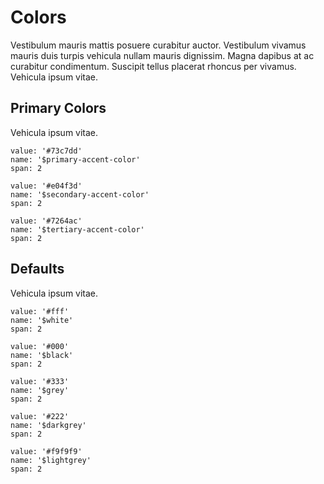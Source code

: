 # Colors
Vestibulum mauris mattis posuere curabitur auctor. Vestibulum vivamus mauris duis turpis vehicula nullam mauris dignissim. Magna dapibus at ac curabitur condimentum. Suscipit tellus placerat rhoncus per vivamus. Vehicula ipsum vitae.


## Primary Colors
Vehicula ipsum vitae.

```color
value: '#73c7dd'
name: '$primary-accent-color'
span: 2
```

```color
value: '#e04f3d'
name: '$secondary-accent-color'
span: 2
```

```color
value: '#7264ac'
name: '$tertiary-accent-color'
span: 2
```

## Defaults
Vehicula ipsum vitae.

```color
value: '#fff'
name: '$white'
span: 2
```

```color
value: '#000'
name: '$black'
span: 2
```

```color
value: '#333'
name: '$grey'
span: 2
```

```color
value: '#222'
name: '$darkgrey'
span: 2
```

```color
value: '#f9f9f9'
name: '$lightgrey'
span: 2
```